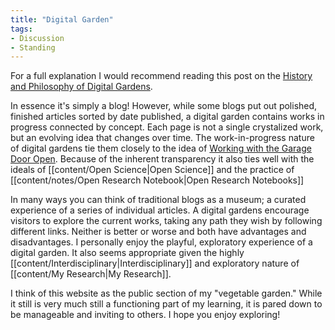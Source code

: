 ```yaml
---
title: "Digital Garden"
tags: 
- Discussion
- Standing
---
```


For a full explanation I would recommend reading this post on the [History and Philosophy of Digital Gardens](https://maggieappleton.com/garden-history). 

In essence it's simply a blog! However, while some blogs put out polished, finished articles sorted by date published, a digital garden contains works in progress connected by concept. Each page is not a single crystalized work, but an evolving idea that changes over time. The work-in-progress nature of digital gardens tie them closely to the idea of [Working with the Garage Door Open](https://notes.andymatuschak.org/About_these_notes?stackedNotes=z21cgR9K3UcQ5a7yPsj2RUim3oM2TzdBByZu). Because of the inherent transparency it also ties well with the ideals of [[content/Open Science|Open Science]] and the practice of [[content/notes/Open Research Notebook|Open Research Notebooks]]

In many ways you can think of traditional blogs as a museum; a curated experience of a series of individual articles. A digital gardens encourage visitors to explore the current works, taking any path they wish by following different links. Neither is better or worse and both have advantages and disadvantages. I personally enjoy the playful, exploratory experience of a digital garden. It also seems appropriate given the highly [[content/Interdisciplinary|Interdisciplinary]] and exploratory nature of [[content/My Research|My Research]]. 

I think of this website as the public section of my "vegetable garden." While it still is very much still a functioning part of my learning, it is pared down to be manageable and inviting to others. I hope you enjoy exploring!